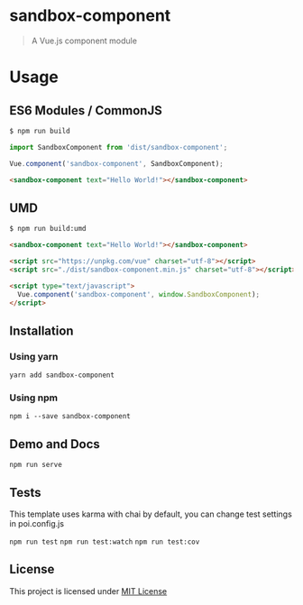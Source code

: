 # sandbox-component

> A Vue.js component module

# Usage

## ES6 Modules / CommonJS

```bash
$ npm run build
```

```js
import SandboxComponent from 'dist/sandbox-component';

Vue.component('sandbox-component', SandboxComponent);
```

```html
<sandbox-component text="Hello World!"></sandbox-component>
```

## UMD

```bash
$ npm run build:umd
```

```html
<sandbox-component text="Hello World!"></sandbox-component>

<script src="https://unpkg.com/vue" charset="utf-8"></script>
<script src="./dist/sandbox-component.min.js" charset="utf-8"></script>

<script type="text/javascript">
  Vue.component('sandbox-component', window.SandboxComponent);
</script>
```

## Installation

### Using yarn

`yarn add sandbox-component`

### Using npm

`npm i --save sandbox-component`

## Demo and Docs

`npm run serve`

## Tests

This template uses karma with chai by default, you can change test settings in poi.config.js

`npm run test`
`npm run test:watch`
`npm run test:cov`

## License

This project is licensed under [MIT License](http://en.wikipedia.org/wiki/MIT_License)
